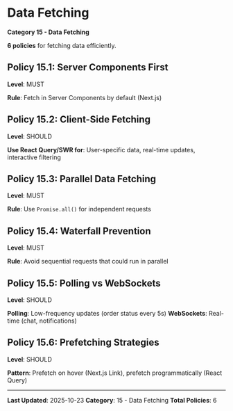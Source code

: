 # Data Fetching

**Category 15 - Data Fetching**

**6 policies** for fetching data efficiently.

## Policy 15.1: Server Components First

**Level**: MUST

**Rule**: Fetch in Server Components by default (Next.js)

## Policy 15.2: Client-Side Fetching

**Level**: SHOULD

**Use React Query/SWR for**: User-specific data, real-time updates, interactive filtering

## Policy 15.3: Parallel Data Fetching

**Level**: MUST

**Rule**: Use `Promise.all()` for independent requests

## Policy 15.4: Waterfall Prevention

**Level**: MUST

**Rule**: Avoid sequential requests that could run in parallel

## Policy 15.5: Polling vs WebSockets

**Level**: SHOULD

**Polling**: Low-frequency updates (order status every 5s)
**WebSockets**: Real-time (chat, notifications)

## Policy 15.6: Prefetching Strategies

**Level**: SHOULD

**Pattern**: Prefetch on hover (Next.js Link), prefetch programmatically (React Query)

---

**Last Updated**: 2025-10-23
**Category**: 15 - Data Fetching
**Total Policies**: 6

